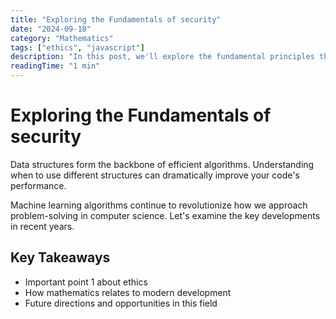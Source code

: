 ```yaml
---
title: "Exploring the Fundamentals of security"
date: "2024-09-18"
category: "Mathematics"
tags: ["ethics", "javascript"]
description: "In this post, we'll explore the fundamental principles that drive modern software design. Understanding these concepts i..."
readingTime: "1 min"
---
```


# Exploring the Fundamentals of security

Data structures form the backbone of efficient algorithms. Understanding when to use different structures can dramatically improve your code's performance.

Machine learning algorithms continue to revolutionize how we approach problem-solving in computer science. Let's examine the key developments in recent years.

## Key Takeaways

- Important point 1 about ethics
- How mathematics relates to modern development
- Future directions and opportunities in this field
